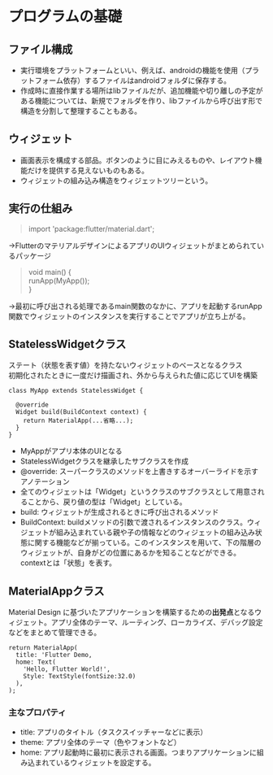 # プログラムの基礎
## ファイル構成
- 実行環境をプラットフォームといい、例えば、androidの機能を使用（プラットフォーム依存）するファイルはandroidフォルダに保存する。
- 作成時に直接作業する場所はlibファイルだが、追加機能や切り離しの予定がある機能については、新規でフォルダを作り、libファイルから呼び出す形で構造を分割して整理することもある。
## ウィジェット
- 画面表示を構成する部品。ボタンのように目にみえるものや、レイアウト機能だけを提供する見えないものもある。
- ウィジェットの組み込み構造をウィジェットツリーという。
## 実行の仕組み
> import 'package:flutter/material.dart';

→FlutterのマテリアルデザインによるアプリのUIウィジェットがまとめられているパッケージ
> void main() {  
  runApp(MyApp());  
}

→最初に呼び出される処理であるmain関数のなかに、アプリを起動するrunApp関数でウィジェットのインスタンスを実行することでアプリが立ち上がる。
## StatelessWidgetクラス
ステート（状態を表す値）を持たないウィジェットのベースとなるクラス  
初期化されたときに一度だけ描画され、外から与えられた値に応じてUIを構築
```
class MyApp extends StatelessWidget {

  @override
  Widget build(BuildContext context) {
    return MaterialApp(...省略...);
  }
}
```
- MyAppがアプリ本体のUIとなる
- StatelessWidgetクラスを継承したサブクラスを作成
- @override: スーパークラスのメソッドを上書きするオーバーライドを示すアノテーション
- 全てのウィジェットは「Widget」というクラスのサブクラスとして用意されることから、戻り値の型は「Widget」としている。
- build: ウィジェットが生成されるときに呼び出されるメソッド
- BuildContext: buildメソッドの引数で渡されるインスタンスのクラス。ウィジェットが組み込まれている親や子の情報などのウィジェットの組み込み状態に関する機能などが揃っている。このインスタンスを用いて、下の階層のウィジェットが、自身がどの位置にあるかを知ることなどができる。contextとは「状態」を表す。
## MaterialAppクラス
Material Design に基づいたアプリケーションを構築するための**出発点**となるウィジェット。アプリ全体のテーマ、ルーティング、ローカライズ、デバッグ設定などをまとめて管理できる。
```
return MaterialApp(
  title: 'Flutter Demo,
  home: Text(
    'Hello, Flutter World!',
    Style: TextStyle(fontSize:32.0)
  ),
);
```
### 主なプロパティ
- title: アプリのタイトル（タスクスイッチャーなどに表示）
- theme: アプリ全体のテーマ（色やフォントなど）
- home: アプリ起動時に最初に表示される画面。つまりアプリケーションに組み込まれているウィジェットを設定する。
